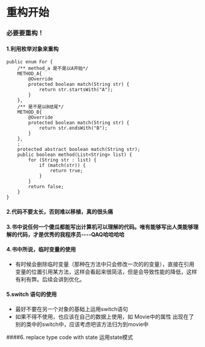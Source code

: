 # 重构开始
### 必要要重构！
#### 1.利用枚举对象来重构 
    public enum For {
        /** method_a 是不是以A开始*/
        METHOD_A{
            @Override
            protected boolean match(String str) {
                return str.startsWith("A");
            }
        },
        /** 是不是以B结尾*/
        METHOD_B{
            @Override
            protected boolean match(String str) {
                return str.endsWith("B");
            }
        },
        ;
        protected abstract boolean match(String str);
        public boolean method(List<String> list) {
            for (String str : list) {
                if (match(str)) {
                    return true;
                }
            }
            return false;
        }
    }
#### 2.代码不要太长，否则难以移植，真的很头痛
#### 3.书中说任何一个傻瓜都能写出计算机可以理解的代码。唯有能够写出人类能够理解的代码，才是优秀的我程序员----QAQ哈哈哈哈 
#### 4.书中所说，临时变量的使用
- 有时候会删除临时变量（那种在方法中只会修改一次的的变量），直接在引用变量的位置引用某方法，这样会看起来很简洁，但是会导致性能的降低，这样有利有弊。后续会讲到优化。

#### 5.switch 语句的使用
- 最好不要在另一个对象的基础上运用switch语句
- 如果不得不使用，也应该在自己的数据上使用，如 Movie中的属性 出现在了别的类中的switch中，应该考虑吧该方法归为到movie中

####6. replace type code with state 运用state模式
    